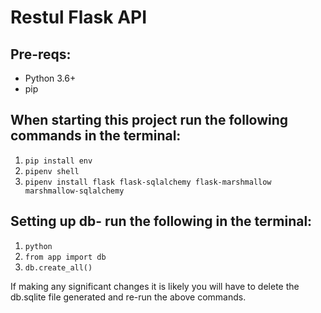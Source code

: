 # Restul Flask API

## Pre-reqs:

- Python 3.6+
- pip

## When starting this project run the following commands in the terminal:

1. `pip install env`
2. `pipenv shell`
3. `pipenv install flask flask-sqlalchemy flask-marshmallow marshmallow-sqlalchemy`

## Setting up db- run the following in the terminal:

1. `python`
2. `from app import db`
3. `db.create_all()`

If making any significant changes it is likely you will have to delete the db.sqlite file generated and re-run the above commands.
